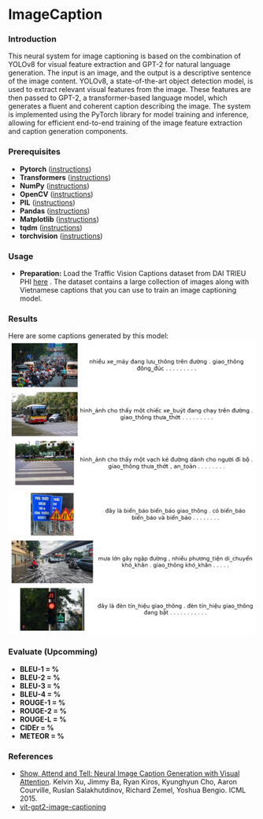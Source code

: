 # ImageCaption
### Introduction
This neural system for image captioning is based on the combination of YOLOv8 for visual feature extraction and GPT-2 for natural language generation. The input is an image, and the output is a descriptive sentence of the image content. YOLOv8, a state-of-the-art object detection model, is used to extract relevant visual features from the image. These features are then passed to GPT-2, a transformer-based language model, which generates a fluent and coherent caption describing the image. The system is implemented using the PyTorch library for model training and inference, allowing for efficient end-to-end training of the image feature extraction and caption generation components.

### Prerequisites
* **Pytorch** ([instructions](https://pytorch.org))
* **Transformers** ([instructions](https://pypi.org/project/transformers/))
* **NumPy** ([instructions](https://scipy.org/install.html))
* **OpenCV** ([instructions](https://pypi.python.org/pypi/opencv-python))
* **PIL** ([instructions](https://pillow.readthedocs.io/en/stable/?badge=latest))
* **Pandas** ([instructions](https://pandas.pydata.org/))
* **Matplotlib** ([instructions](https://matplotlib.org/))
* **tqdm** ([instructions](https://pypi.python.org/pypi/tqdm))
* **torchvision** ([instructions](https://pytorch.org/vision/stable/index.html))

### Usage
* **Preparation:** Load the Traffic Vision Captions dataset from DAI TRIEU PHI [here](https://www.kaggle.com/datasets/trieuphi/traffic-pictures-captioning) . The dataset contains a large collection of images along with Vietnamese captions that you can use to train an image captioning model. 

### Results
Here are some captions generated by this model:
![examples](BartPho_ViT_GPT2/test_picture_01.png)
![examples](BartPho_ViT_GPT2/test_picture_02.png)

### Evaluate (Upcomming)
* **BLEU-1 = %**
* **BLEU-2 = %**
* **BLEU-3 = %**
* **BLEU-4 = %**
* **ROUGE-1 = %**
* **ROUGE-2 = %**
* **ROUGE-L = %**
* **CIDEr = %**
* **METEOR = %**

### References
* [Show, Attend and Tell: Neural Image Caption Generation with Visual Attention](https://arxiv.org/abs/1502.03044). Kelvin Xu, Jimmy Ba, Ryan Kiros, Kyunghyun Cho, Aaron Courville, Ruslan Salakhutdinov, Richard Zemel, Yoshua Bengio. ICML 2015.
* [vit-gpt2-image-captioning](https://huggingface.co/nlpconnect/vit-gpt2-image-captioning)
